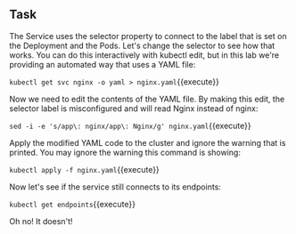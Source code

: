 ## Task

The Service uses the selector property to connect to the label that is set on the Deployment and the Pods. Let's change the selector to see how that works. You can do this interactively with kubectl edit, but in this lab we're providing an automated way that uses a YAML file:

`kubectl get svc nginx -o yaml > nginx.yaml`{{execute}}

Now we need to edit the contents of the YAML file. By making this edit, the selector label is misconfigured and will read Nginx instead of nginx:

`sed -i -e 's/app\: nginx/app\: Nginx/g' nginx.yaml`{{execute}}

Apply the modified YAML code to the cluster and ignore the warning that is printed. You may ignore the warning this command is showing:

`kubectl apply -f nginx.yaml`{{execute}}

Now let's see if the service still connects to its endpoints:

`kubectl get endpoints`{{execute}}

Oh no! It doesn't!
